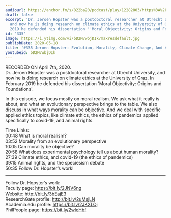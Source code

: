 ```yaml
---
audiourl: https://anchor.fm/s/822ba20/podcast/play/12282803/https%3A%2F%2Fd3ctxlq1ktw2nl.cloudfront.net%2Fproduction%2F2020-3-11%2F63582044-44100-2-c2b404d3239c3.m4a
draft: false
excerpt: 'Dr. Jeroen Hopster was a postdoctoral researcher at Utrecht University,
  and now he is doing research on climate ethics at the University of Graz. In February
  2019 he defended his dissertation ''Moral Objectivity: Origins and Foundations''. '
id: '335'
image: https://i.ytimg.com/vi/bD2M7wbjDIk/maxresdefault.jpg
publishDate: 2020-05-18
title: '#335 Jeroen Hopster: Evolution, Morality, Climate Change, And Animal Rights'
youtubeid: bD2M7wbjDIk
---
```

<div class="timelinks">

RECORDED ON April 7th, 2020.  
Dr. Jeroen Hopster was a postdoctoral researcher at Utrecht University, and now he is doing research on climate ethics at the University of Graz. In February 2019 he defended his dissertation 'Moral Objectivity: Origins and Foundations'. 

In this episode, we focus mostly on moral realism. We ask what it really is about, and what an evolutionary perspective brings to the table. We also discuss in what ways morality can be objective. And we deal with specific applied ethics topics, like climate ethics, the ethics of pandemics applied specifically to covid-19, and animal rights.

Time Links:  
<time>00:48</time> What is moral realism?  
<time>03:52</time> Morality from an evolutionary perspective  
<time>10:05</time> Can morality be objective?  
<time>20:58</time> What does experimental psychology tell us about human morality?  
<time>27:39</time> Climate ethics, and covid-19 (the ethics of pandemics)  
<time>39:15</time> Animal rights, and the speciesism debate  
<time>50:35</time> Follow Dr. Hopster’s work!

---

Follow Dr. Hopster’s work:  
Faculty page: https://bit.ly/2JNV6ng  
Website: http://bit.ly/3bEajE3  
ResearchGate profile: http://bit.ly/2uMsjLN  
Academia.edu profile: https://bit.ly/2JKXLOj  
PhilPeople page: https://bit.ly/2wleHbf
</div>


